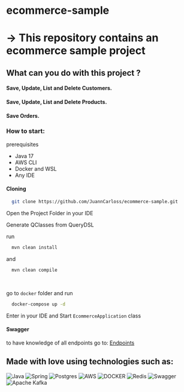 # ecommerce-sample

# -> This repository contains an ecommerce sample project



<h2>What can you do with this project ?</h2>

<h4>Save, Update, List and Delete Customers.</h4>
<h4>Save, Update, List and Delete Products.</h4>
<h4>Save Orders.</h4>

<h3>How to start: </h3>
 prerequisites
 
- Java 17
- AWS CLI
- Docker and WSL
- Any IDE

<h4>Cloning</h4>

```bash
  git clone https://github.com/JuannCarloss/ecommerce-sample.git
```

<p>Open the Project Folder in your IDE</p>

Generate QClasses from QueryDSL

run

```bash
  mvn clean install  
```
and

```bash
  mvn clean compile 
```
<br/>

go to `docker` folder and run

```bash
  docker-compose up -d
```


Enter in your IDE and Start `EcommerceApplication` class

<h4>Swagger</h4>

to have knowledge of all endpoints go to:
<a href="http://localhost:8080/swagger-ui/index.html">Endpoints</a>


<h2>Made with love using technologies such as: </h2>

![Java](https://img.shields.io/badge/Java-ED8B00?style=for-the-badge&logo=openjdk&logoColor=white)
![Spring](https://img.shields.io/badge/Spring-6DB33F?style=for-the-badge&logo=spring&logoColor=white)
![Postgres](https://img.shields.io/badge/PostgreSQL-316192?style=for-the-badge&logo=postgresql&logoColor=white)
![AWS](https://img.shields.io/badge/AWS-%23FF9900.svg?style=for-the-badge&logo=amazon-aws&logoColor=white)
![DOCKER](https://img.shields.io/badge/Docker-2CA5E0?style=for-the-badge&logo=docker&logoColor=white)
![Redis](https://img.shields.io/badge/redis-%23DD0031.svg?style=for-the-badge&logo=redis&logoColor=white)
![Swagger](https://img.shields.io/badge/Swagger-85EA2D?style=for-the-badge&logo=Swagger&logoColor=white)
![Apache Kafka](https://img.shields.io/badge/Apache%20Kafka-000?style=for-the-badge&logo=apachekafka)
